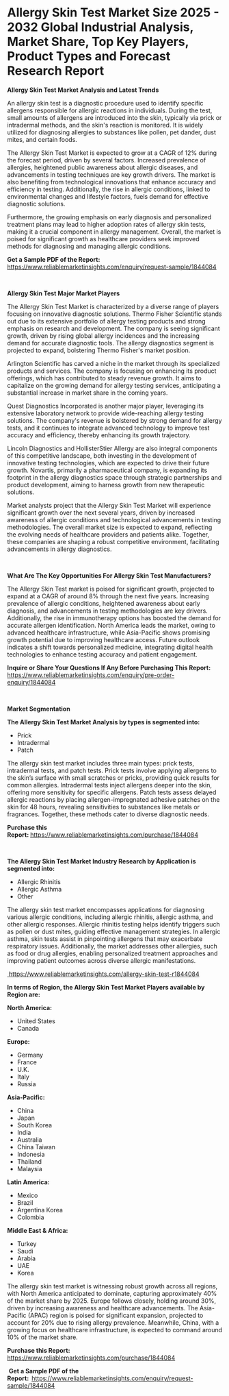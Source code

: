 <p><h1>Allergy Skin Test Market Size 2025 - 2032 Global Industrial Analysis, Market Share, Top Key Players, Product Types and Forecast Research Report</h1></p><p><strong>Allergy Skin Test Market Analysis and Latest Trends</strong></p>
<p><p>An allergy skin test is a diagnostic procedure used to identify specific allergens responsible for allergic reactions in individuals. During the test, small amounts of allergens are introduced into the skin, typically via prick or intradermal methods, and the skin's reaction is monitored. It is widely utilized for diagnosing allergies to substances like pollen, pet dander, dust mites, and certain foods.</p><p>The Allergy Skin Test Market is expected to grow at a CAGR of 12% during the forecast period, driven by several factors. Increased prevalence of allergies, heightened public awareness about allergic diseases, and advancements in testing techniques are key growth drivers. The market is also benefiting from technological innovations that enhance accuracy and efficiency in testing. Additionally, the rise in allergic conditions, linked to environmental changes and lifestyle factors, fuels demand for effective diagnostic solutions. </p><p>Furthermore, the growing emphasis on early diagnosis and personalized treatment plans may lead to higher adoption rates of allergy skin tests, making it a crucial component in allergy management. Overall, the market is poised for significant growth as healthcare providers seek improved methods for diagnosing and managing allergic conditions.</p></p>
<p><strong>Get a Sample PDF of the Report:&nbsp;</strong> <a href="https://www.reliablemarketinsights.com/enquiry/request-sample/1844084?utm_campaign=3290&utm_medium=2&utm_source=Github&utm_content=ia&utm_term=13042025&utm_id=allergy-skin-test">https://www.reliablemarketinsights.com/enquiry/request-sample/1844084</a></p>
<p>&nbsp;</p>
<p><strong>Allergy Skin Test Major Market Players</strong></p>
<p><p>The Allergy Skin Test Market is characterized by a diverse range of players focusing on innovative diagnostic solutions. Thermo Fisher Scientific stands out due to its extensive portfolio of allergy testing products and strong emphasis on research and development. The company is seeing significant growth, driven by rising global allergy incidences and the increasing demand for accurate diagnostic tools. The allergy diagnostics segment is projected to expand, bolstering Thermo Fisher's market position.</p><p>Arlington Scientific has carved a niche in the market through its specialized products and services. The company is focusing on enhancing its product offerings, which has contributed to steady revenue growth. It aims to capitalize on the growing demand for allergy testing services, anticipating a substantial increase in market share in the coming years.</p><p>Quest Diagnostics Incorporated is another major player, leveraging its extensive laboratory network to provide wide-reaching allergy testing solutions. The company's revenue is bolstered by strong demand for allergy tests, and it continues to integrate advanced technology to improve test accuracy and efficiency, thereby enhancing its growth trajectory.</p><p>Lincoln Diagnostics and HollisterStier Allergy are also integral components of this competitive landscape, both investing in the development of innovative testing technologies, which are expected to drive their future growth. Novartis, primarily a pharmaceutical company, is expanding its footprint in the allergy diagnostics space through strategic partnerships and product development, aiming to harness growth from new therapeutic solutions.</p><p>Market analysts project that the Allergy Skin Test Market will experience significant growth over the next several years, driven by increased awareness of allergic conditions and technological advancements in testing methodologies. The overall market size is expected to expand, reflecting the evolving needs of healthcare providers and patients alike. Together, these companies are shaping a robust competitive environment, facilitating advancements in allergy diagnostics.</p></p>
<p>&nbsp;</p>
<p><strong>What Are The Key Opportunities For Allergy Skin Test Manufacturers?</strong></p>
<p><p>The Allergy Skin Test market is poised for significant growth, projected to expand at a CAGR of around 8% through the next five years. Increasing prevalence of allergic conditions, heightened awareness about early diagnosis, and advancements in testing methodologies are key drivers. Additionally, the rise in immunotherapy options has boosted the demand for accurate allergen identification. North America leads the market, owing to advanced healthcare infrastructure, while Asia-Pacific shows promising growth potential due to improving healthcare access. Future outlook indicates a shift towards personalized medicine, integrating digital health technologies to enhance testing accuracy and patient engagement.</p></p>
<p><strong>Inquire or Share Your Questions If Any Before Purchasing This Report:</strong> <a href="https://www.reliablemarketinsights.com/enquiry/pre-order-enquiry/1844084?utm_campaign=3290&utm_medium=2&utm_source=Github&utm_content=ia&utm_term=13042025&utm_id=allergy-skin-test">https://www.reliablemarketinsights.com/enquiry/pre-order-enquiry/1844084</a></p>
<p>&nbsp;</p>
<p><strong>Market Segmentation</strong></p>
<p><strong>The Allergy Skin Test Market Analysis by types is segmented into:</strong></p>
<p><ul><li>Prick</li><li>Intradermal</li><li>Patch</li></ul></p>
<p><p>The allergy skin test market includes three main types: prick tests, intradermal tests, and patch tests. Prick tests involve applying allergens to the skin’s surface with small scratches or pricks, providing quick results for common allergies. Intradermal tests inject allergens deeper into the skin, offering more sensitivity for specific allergens. Patch tests assess delayed allergic reactions by placing allergen-impregnated adhesive patches on the skin for 48 hours, revealing sensitivities to substances like metals or fragrances. Together, these methods cater to diverse diagnostic needs.</p></p>
<p><strong>Purchase this Report:&nbsp;</strong><a href="https://www.reliablemarketinsights.com/purchase/1844084?utm_campaign=3290&utm_medium=2&utm_source=Github&utm_content=ia&utm_term=13042025&utm_id=allergy-skin-test">https://www.reliablemarketinsights.com/purchase/1844084</a></p>
<p>&nbsp;</p>
<p><strong>The Allergy Skin Test Market Industry Research by Application is segmented into:</strong></p>
<p><ul><li>Allergic Rhinitis</li><li>Allergic Asthma</li><li>Other</li></ul></p>
<p><p>The allergy skin test market encompasses applications for diagnosing various allergic conditions, including allergic rhinitis, allergic asthma, and other allergic responses. Allergic rhinitis testing helps identify triggers such as pollen or dust mites, guiding effective management strategies. In allergic asthma, skin tests assist in pinpointing allergens that may exacerbate respiratory issues. Additionally, the market addresses other allergies, such as food or drug allergies, enabling personalized treatment approaches and improving patient outcomes across diverse allergic manifestations.</p></p>
<p><a href="https://www.reliablemarketinsights.com/allergy-skin-test-r1844084?utm_campaign=3290&utm_medium=2&utm_source=Github&utm_content=ia&utm_term=13042025&utm_id=allergy-skin-test">&nbsp;https://www.reliablemarketinsights.com/allergy-skin-test-r1844084</a></p>
<p><strong>In terms of Region, the Allergy Skin Test Market Players available by Region are:</strong></p>
<p>
    <p> <strong> North America: </strong>
        <ul>
            <li>United States</li>
            <li>Canada</li>
        </ul>
        </p> 
    <p> <strong> Europe: </strong>
        <ul>
            <li>Germany</li>
            <li>France</li>
            <li>U.K.</li>
            <li>Italy</li>
            <li>Russia</li>
        </ul>
        </p> 
    <p> <strong> Asia-Pacific: </strong>
        <ul>
            <li>China</li>
            <li>Japan</li>
            <li>South Korea</li>
            <li>India</li>
            <li>Australia</li>
            <li>China Taiwan</li>
            <li>Indonesia</li>
            <li>Thailand</li>
            <li>Malaysia</li>
        </ul>
        </p> 
    <p> <strong> Latin America: </strong>
        <ul>
            <li>Mexico</li>
            <li>Brazil</li>
            <li>Argentina Korea</li>
            <li>Colombia</li>
        </ul>
        </p> 
    <p> <strong> Middle East & Africa: </strong>
        <ul>
            <li>Turkey</li>
            <li>Saudi</li>
            <li>Arabia</li>
            <li>UAE</li>
            <li>Korea</li>
        </ul>
    </p>
    </p>
<p><p>The allergy skin test market is witnessing robust growth across all regions, with North America anticipated to dominate, capturing approximately 40% of the market share by 2025. Europe follows closely, holding around 30%, driven by increasing awareness and healthcare advancements. The Asia-Pacific (APAC) region is poised for significant expansion, projected to account for 20% due to rising allergy prevalence. Meanwhile, China, with a growing focus on healthcare infrastructure, is expected to command around 10% of the market share.</p></p>
<p><strong>Purchase this Report: </strong><a href="https://www.reliablemarketinsights.com/purchase/1844084?utm_campaign=3290&utm_medium=2&utm_source=Github&utm_content=ia&utm_term=13042025&utm_id=allergy-skin-test">https://www.reliablemarketinsights.com/purchase/1844084</a></p>
<p>&nbsp;<strong>Get a Sample PDF of the Report:&nbsp;&nbsp;</strong><a href="https://www.reliablemarketinsights.com/enquiry/request-sample/1844084?utm_campaign=3290&utm_medium=2&utm_source=Github&utm_content=ia&utm_term=13042025&utm_id=allergy-skin-test">https://www.reliablemarketinsights.com/enquiry/request-sample/1844084</a></p>
<p><strong></strong></p>
<p><p></p><p></p><p></p></p>